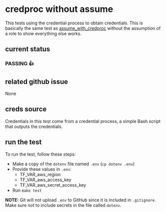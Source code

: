 # credproc without assume
This tests using the credential process to obtain credentials. This is basically the same test as [assume_with_credproc](../assume_with_credproc) without the assumption of a role to show everything else works.

## current status
### PASSING :+1:

## related github issue
None

## creds source
Credentials in this test come from a credential process, a simple Bash script that outputs the credentials.

## run the test

To run the test, follow these steps:

* Make a copy of the `dotenv` file named `.env` (`cp dotenv .env`)
* Provide these values in `.env`:
    * TF_VAR_aws_region
    * TF_VAR_aws_access_key
    * TF_VAR_aws_secret_access_key
* Run `make test`

**NOTE:** Git will not upload `.env` to GitHub since it is included in `.gitignore`. Make sure _not_ to include secrets in the file called `dotenv`.
